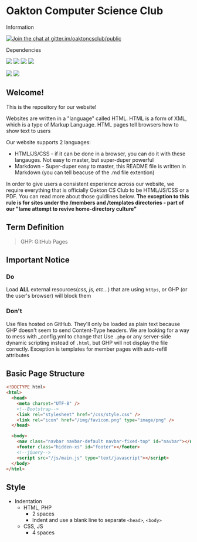# Oakton Computer Science Club

Information

[![Join the chat at gitter.im/oaktoncsclub/public](https://badges.gitter.im/OCS-Website/Lobby.svg)](https://gitter.im/oaktoncsclub/public)

Dependencies

![](https://img.shields.io/badge/jQuery-v3.1.1-blue.svg) ![](https://img.shields.io/badge/Bootstrap-3.3.7-blue.svg) ![](https://img.shields.io/badge/font--awesome-4.6.3-blue.svg) ![](https://img.shields.io/badge/bootstrap--notify-3.1.3-blue.svg)

![](https://img.shields.io/badge/html5shiv-3.7.0-lightgray.svg) ![](https://img.shields.io/badge/Respond-1.4.2-lightgray.svg)

## Welcome!
This is the repository for our website!

Websites are written in a "language" called HTML. HTML is a form of XML, which is a type of Markup Language.
HTML pages tell browsers how to show text to users

Our website supports 2 languages:
 - HTML/JS/CSS - if it can be done in a browser, you can do it with these langauges. Not easy to master, but super-duper powerful
 - Markdown - Super-duper easy to master, this README file is written in Markdown (you can tell beacuse of the .md file extention)
 
In order to give users a consistent experience across our website, we require everything that is officially Oakton CS Club to be HTML/JS/CSS or a PDF. You can read more about those guidlines below.
**The exception to this rule is for sites under the /members and /templates directories - part of our "lame attempt to revive home-directory culture"**

## Term Definition

> GHP: GitHub Pages

## Important Notice

### Do
Load **ALL** external resources(*css, js, etc...*) that are using `https`, or GHP (or the user's browser) will block them

### Don't
Use files hosted on GitHub. They'll only be loaded as plain text because GHP doesn't seem to send Content-Type headers. We are looking for a way to mess with _config.yml to change that
Use `.php` or any server-side dynamic scripting instead of `.html`, but GHP will not display the file correctly. Exception is templates for member pages with auto-refill attributes

## Basic Page Structure
```HTML
<!DOCTYPE html>
<html>
  <head>
    <meta charset="UTF-8" />
	<!--Bootstrap-->
    <link rel="stylesheet" href="/css/style.css" />
    <link rel="icon" href="/img/favicon.png" type="image/png" />
  </head>

  <body>
    <nav class="navbar navbar-default navbar-fixed-top" id="navbar"></nav>
    <footer class="hidden-xs" id="footer"></footer>
	<!--jQuery-->
    <script src="/js/main.js" type="text/javascript"></script>
  </body>
</html>
```

## Style
- Indentation
	- HTML, PHP
		- 2 spaces
		- Indent and use a blank line to separate `<head>`, `<body>`
	- CSS, JS
		- 4 spaces

